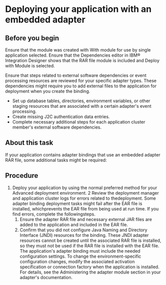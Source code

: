 <!-- image -->

# Deploying your application with an embedded adapter

## Before you begin

Ensure that the module was created with With module for use by single
application selected. Ensure that the Dependencies editor in IBM® Integration
Designer shows that the RAR file module is included
and Deploy with Module is selected.

Ensure that steps related to external software dependencies or event processing resources are
reviewed for your specific adapter types. These dependencies might require you to add external files
to the application for deployment when you create the binding.

- Set up database tables, directories, environment variables, or other staging resources that are
associated with a certain adapter's event processing.
- Create missing J2C authentication data entries.
- Complete necessary additional steps for each application cluster member's external software
dependencies.

## About this task

If your application contains adapter bindings that use an embedded adapter RAR file, some
additional tasks might be required:

## Procedure

1. Deploy your application by using the normal preferred method for your Advanced
deployment environment.
2 Review the deployment manager and application cluster logs for errors related to thedeployment. Some adapter binding deployment tasks might fail after the EAR file is installed, whichprevents the EAR file from being used at run time. If you find errors, complete the followingsteps.
    1. Ensure the adapter RAR file and necessary external JAR files are added to the application and
included in the EAR file.
    2. Confirm that you did not configure Java Naming and Directory Interface (JNDI) resources for the
binding. These JNDI adapter resources cannot be created until the associated RAR file is installed,
so they must not be used if the RAR file is installed with the EAR file. The application's adapter
binding must include the needed configuration settings. To change the environment-specific
configuration changes, modify the associated activation specification or connection factory when the
application is installed. For details, see the Administering the adapter
module section in your adapter's documentation.